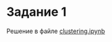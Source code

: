 # Задание 1

Решение в файле [clustering.ipynb](https://github.com/dsashulya/prod-stories/blob/master/clustering.ipynb)
